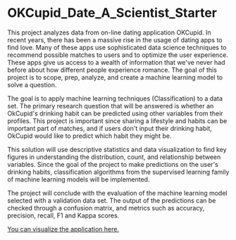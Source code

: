 # OKCupid_Date_A_Scientist_Starter
This project analyzes data from on-line dating application OKCupid. In recent years, there has been a massive rise in the usage of dating apps to find love. Many of these apps use sophisticated data science techniques to recommend possible matches to users and to optimize the user experience. These apps give us access to a wealth of information that we've never had before about how different people experience romance. The goal of this project is to scope, prep, analyze, and create a machine learning model to solve a question.

The goal is to apply machine learning techniques (Classification) to a data set. The primary research question that will be answered is whether an OkCupid's drinking habit can be predicted using other variables from their profiles. This project is important since sharing a lifestyle and habits can be important part of matches, and if users don't input their drinking habit, OkCupid would like to predict which habit they might be.

This solution will use descriptive statistics and data visualization to find key figures in understanding the distribution, count, and relationship between variables. Since the goal of the project to make predictions on the user's drinking habits, classification algorithms from the supervised learning family of machine learning models will be implemented.

The project will conclude with the evaluation of the machine learning model selected with a validation data set. The output of the predictions can be checked through a confusion matrix, and metrics such as accuracy, precision, recall, F1 and Kappa scores.

[You can visualize the application here.]([https://share.streamlit.io/mestred/stockprices_forecasting/main/sf.py](https://share.streamlit.io/mestred/okcupid_date_a_scientist_starter/main/app.py))
